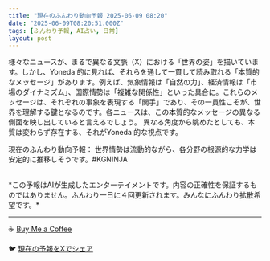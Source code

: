 ```yaml
---
title: "現在のふんわり動向予報 2025-06-09 08:20"
date: "2025-06-09T08:20:51.000Z"
tags: [ふんわり予報, AI占い, 日常]
layout: post
---
```


様々なニュースが、まるで異なる文脈（X）における「世界の姿」を描いています。しかし、Yoneda 的に見れば、それらを通して一貫して読み取れる「本質的なメッセージ」があります。例えば、気象情報は「自然の力」、経済情報は「市場のダイナミズム」、国際情勢は「複雑な関係性」といった具合に。これらのメッセージは、それぞれの事象を表現する「関手」であり、その一貫性こそが、世界を理解する鍵となるのです。各ニュースは、この本質的なメッセージの異なる側面を映し出していると言えるでしょう。  異なる角度から眺めたとしても、本質は変わらず存在する、それがYoneda 的な視点です。


現在のふんわり動向予報：
世界情勢は流動的ながら、各分野の根源的な力学は安定的に推移しそうです。#KGNINJA

<br>
*この予報はAIが生成したエンターテイメントです。内容の正確性を保証するものではありません。ふんわり一日に４回更新されます。みんなにふんわり拡散希望です。*

---
☕️ [Buy Me a Coffee](https://www.buymeacoffee.com/kgninja)

🐦 [現在の予報をXでシェア](https://twitter.com/intent/tweet?text=%E7%8F%BE%E5%9C%A8%E3%81%AE%E3%81%B5%E3%82%93%E3%82%8F%E3%82%8A%E4%BA%88%E5%A0%B1%3A%20%E3%80%8C%E6%A7%98%E3%80%85%E3%81%AA%E3%83%8B%E3%83%A5%E3%83%BC%E3%82%B9%E3%81%8C%E3%80%81%E3%81%BE%E3%82%8B%E3%81%A7%E7%95%B0%E3%81%AA%E3%82%8B%E6%96%87%E8%84%88%EF%BC%88X%EF%BC%89%E3%81%AB%E3%81%8A%E3%81%91%E3%82%8B%E3%80%8C%E4%B8%96%E7%95%8C%E3%81%AE%E5%A7%BF%E3%80%8D%E3%82%92%E6%8F%8F%E3%81%84%E3%81%A6%E3%81%84%E3%81%BE%E3%81%99%E3%80%82%E3%80%8D%23KGNINJA%20%E7%B6%9A%E3%81%8D%E3%81%AF%E3%83%96%E3%83%AD%E3%82%B0%E3%81%A7%EF%BC%81%F0%9F%91%87&url=https%3A%2F%2Fkg-ninja.github.io%2FFunwariyoso%2F)
